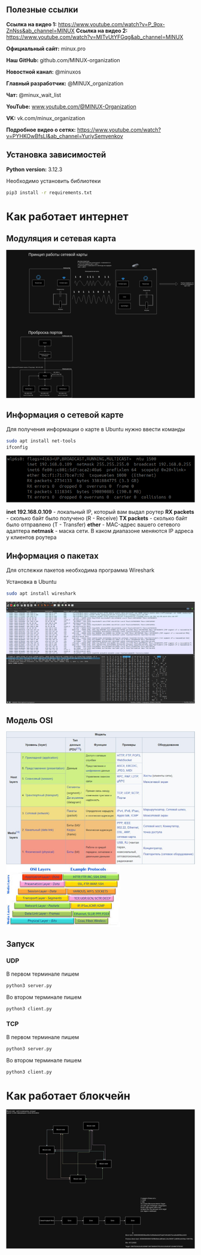 ## Полезные ссылки
**Ссылка на видео 1:** https://www.youtube.com/watch?v=P_9ox-ZnNss&ab_channel=MINUX
**Ссылка на видео 2:** https://www.youtube.com/watch?v=MITvUtYFGqg&ab_channel=MINUX

**Официальный сайт:** minux.pro

**Наш GitHub:** github.com/MINUX-organization

**Новостной канал:** @minuxos

**Главный разработчик:** @MINUX_organization

**Чат:** @minux_wait_list

**YouTube:** www.youtube.com/@MINUX-Organization

**VK:** vk.com/minux_organization

**Подробное видео о сетях:** https://www.youtube.com/watch?v=PYHKOwBfsLI&ab_channel=YuriySemyenkov

## Установка зависимостей
**Python version:** 3.12.3

Необходимо установить библиотеки
```bash
pip3 install -r requirements.txt
```

# Как работает интернет
## Модуляция и сетевая карта
![Modulation](./assets/schema.jpg)

## Информация о сетевой карте
Для получения информации о карте в Ubuntu нужно ввести команды
```bash
sudo apt install net-tools
ifconfig
```

![Network adapter info](./assets/image.png)

**inet 192.168.0.109** - локальный IP, который вам выдал роутер
**RX packets** - сколько байт было получено (R - Receive)
**TX packets** - сколько байт было отправлено (T - Transfer)
**ether** - MAC-адрес вашего сетевого адаптера
**netmask** - маска сети. В каком диапазоне меняются IP адреса у клиентов роутера

## Информация о пакетах
Для отслежки пакетов необходима программа Wireshark

Установка в Ubuntu
```bash
sudo apt install wireshark
```

![Wireshark](./assets/wireshark.png)

## Модель OSI
![Model OSI 1](./assets/1024.jpeg)
![Model OSI 2](./assets/images.jpeg)

## Запуск
### UDP
В первом терминале пишем
```bash
python3 server.py
```

Во втором терминале пишем
```bash
python3 client.py
```

### TCP
В первом терминале пишем
```bash
python3 server.py
```

Во втором терминале пишем
```bash
python3 client.py
```

# Как работает блокчейн
![Blockchain](./assets/blockchain.jpg)
